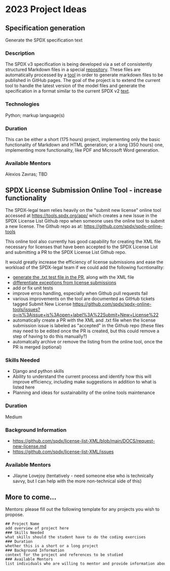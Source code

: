 # 2023 Project Ideas

## Specification generation

Generate the SPDX specification text

### Description

The SPDX v3 specification is being developed via a set of consistently structured Markdown files in a special [repository](https://github.com/spdx/spdx-3-model).
These files are automatically processed by a [tool](https://github.com/spdx/spec-parser) in order to generate markdown files to be published in GitHub pages. The goal of the project is to extend the current tool to handle the latest version of the model files and generate the specification in a format similar to the current SPDX v2 [text](https://spdx.github.io/spdx-spec/v2.3/).

### Technologies

Python; markup language(s)

### Duration

This can be either a short (175 hours) project, implementing only the basic functionality of Markdown and HTML generation; or a long (350 hours) one, implementing more functionality, like PDF and Microsoft Word generation.

### Available Mentors

Alexios Zavras; TBD

## SPDX License Submission Online Tool - increase functionality

The SPDX-legal team relies heavily on the "submit new license" online tool accessed at https://tools.spdx.org/app/ which creates a new Issue in the SPDX License List Github repo when someone uses the online tool to submit a new license. The Github repo as at: https://github.com/spdx/spdx-online-tools

This online tool also currently has good capability for creating the XML file necessary for licenses that have been accepted to the SPDX License List and submitting a PR to the SPDX License List Github repo. 

It would greatly increase the efficiency of license submissions and ease the workload of the SPDX-legal team if we could add the following fucntionality:
* [generate the .txt test file in the PR](https://github.com/spdx/spdx-online-tools/issues/399), along with the XML file
* [differentiate exceptions from license submissions](https://github.com/spdx/spdx-online-tools/issues/398)
* add or fix unit tests
* improve erros handling, especially when Github pull requests fail
* various improvements on the tool are documented as GitHub tickets tagged Submit New License https://github.com/spdx/spdx-online-tools/issues?q=is%3Aissue+is%3Aopen+label%3A%22Submit+New+License%22
* automatically create a PR with the XML and .txt file when the license submission issue is labeled as "accepted" in the Github repo (these files may need to be edited once the PR is created, but this could remove a step of having to do this manually?)
* automatcally archive or remove the listing from the online tool, once the PR is merged (optional)


### Skills Needed  
* Django and python skills
* Ability to understand the current process and identify how this will improve efficiency, including make suggestions in addition to what is listed here
* Planning and ideas for sustainability of the online tools maintenance

### Duration  
Medium

### Background Information  
* https://github.com/spdx/license-list-XML/blob/main/DOCS/request-new-license.md
* https://github.com/spdx/license-list-XML/issues


### Available Mentors  
* Jilayne Lovejoy (tentatively - need someone else who is technically savvy, but I can help with the more non-technical side of this)


## More to come...

Mentors: please fill out the following template for any projects you wish to propose.

```
## Project Name  
add overview of project here  
### Skills Needed  
what skills should the student have to do the coding exercises  
### Duration  
whether this is a short or a long project  
### Background Information  
context for the project and references to be studied  
### Available Mentors  
list individuals who are willing to mentor and provide information about the project proposal
```

